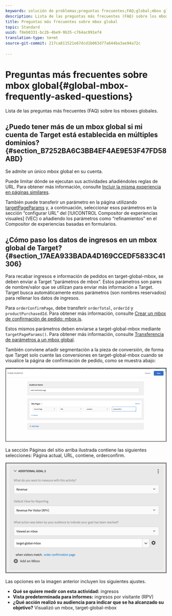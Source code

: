 ```yaml
---
keywords: solución de problemas;preguntas frecuentes;FAQ;global;mbox global
description: Lista de las preguntas más frecuentes (FAQ) sobre los mboxes globales.
title: Preguntas más frecuentes sobre mbox global
topic: Standard
uuid: f8eb0331-bc2b-4be9-9b35-c764ac091ef4
translation-type: tm+mt
source-git-commit: 217ca811521e67dcd1b063d77a644ba3ae94a72c

---
```



# Preguntas más frecuentes sobre mbox global{#global-mbox-frequently-asked-questions}

Lista de las preguntas más frecuentes (FAQ) sobre los mboxes globales.

## ¿Puedo tener más de un mbox global si mi cuenta de Target está establecida en múltiples dominios?{#section_B7252BA6C3BB4EF4AE9E53F47FD58ABD}

Se admite un único mbox global en su cuenta.

Puede limitar dónde se ejecutan sus actividades añadiéndoles reglas de URL. Para obtener más información, consulte [Incluir la misma experiencia en páginas similares](../../../c-experiences/c-visual-experience-composer/temtest.md#task_2539D51A18044F82B0D9895636546781).

También puede transferir un parámetro en la página utilizando [targetPageParams](/help/c-implementing-target/c-implementing-target-for-client-side-web/targetpageparams.md) y, a continuación, seleccionar esos parámetros en la sección “configurar URL” del [!UICONTROL Compositor de experiencias visuales] (VEC) o añadiendo los parámetros como “refinamientos” en el Compositor de experiencias basadas en formularios.

## ¿Cómo paso los datos de ingresos en un mbox global de Target?{#section_17AEA933BADA4D169CCEDF5833C41306}

Para recabar ingresos e información de pedidos en target-global-mbox, se deben enviar a Target “parámetros de mbox”. Estos parámetros son pares de nombre/valor que se utilizan para enviar más información a Target. Target busca automáticamente estos parámetros (son nombres reservados) para rellenar los datos de ingresos.

Para `orderConfirmPage`, debe transferir `orderTotal`, `orderId` y `productPurchasedId`. Para obtener más información, consulte [Crear un mbox de confirmación de pedido: mbox.js](../../../c-implementing-target/c-implementing-target-for-client-side-web/t-mbox-download/orderconfirm-create.md#task_0036D5F6C062442788BB55E872816D82).

Estos mismos parámetros deben enviarse a target-global-mbox mediante `targetPageParams()`. Para obtener más información, consulte [Transferencia de parámetros a un mbox global](../../../c-implementing-target/c-implementing-target-for-client-side-web/t-mbox-download/c-understanding-global-mbox/pass-parameters-to-global-mbox.md#concept_33362A04146C4E3C8E7089B65F38B5E5).

También conviene añadir segmentación a la pieza de conversión, de forma que Target solo cuente las conversiones en target-global-mbox cuando se visualice la página de confirmación de pedido, como se muestra abajo:

![](assets/revenue1.png)

La sección Páginas del sitio arriba ilustrada contiene las siguientes selecciones: Página actual, URL, contiene, orderconfirm.

![](assets/revenue2.png)

Las opciones en la imagen anterior incluyen los siguientes ajustes.

* **Qué se quiere medir con esta actividad:** ingresos
* **Vista predeterminada para informes:** ingresos por visitante (RPV)
* **¿Qué acción realizó su audiencia para indicar que se ha alcanzado su objetivo?** Visualizó un mbox, target-global-mbox